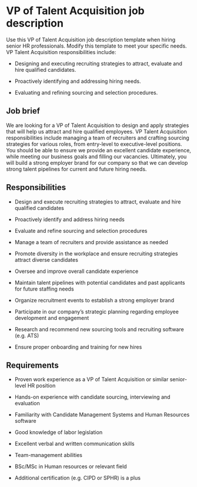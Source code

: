 # VP of Talent Acquisition job description
Use this VP of Talent Acquisition job description template when hiring senior HR professionals. Modify this template to meet your specific needs.
VP Talent Acquisition responsibilities include:
* Designing and executing recruiting strategies to attract, evaluate and hire qualified candidates.

* Proactively identifying and addressing hiring needs.

* Evaluating and refining sourcing and selection procedures.


## Job brief

We are looking for a VP of Talent Acquisition to design and apply strategies that will help us attract and hire qualified employees.
VP Talent Acquisition responsibilities include managing a team of recruiters and crafting sourcing strategies for various roles, from entry-level to executive-level positions. You should be able to ensure we provide an excellent candidate experience, while meeting our business goals and filling our vacancies.
Ultimately, you will build a strong employer brand for our company so that we can develop strong talent pipelines for current and future hiring needs.


## Responsibilities

* Design and execute recruiting strategies to attract, evaluate and hire qualified candidates

* Proactively identify and address hiring needs

* Evaluate and refine sourcing and selection procedures

* Manage a team of recruiters and provide assistance as needed

* Promote diversity in the workplace and ensure recruiting strategies attract diverse candidates

* Oversee and improve overall candidate experience

* Maintain talent pipelines with potential candidates and past applicants for future staffing needs

* Organize recruitment events to establish a strong employer brand

* Participate in our company’s strategic planning regarding employee development and engagement

* Research and recommend new sourcing tools and recruiting software (e.g. ATS)

* Ensure proper onboarding and training for new hires


## Requirements

* Proven work experience as a VP of Talent Acquisition or similar senior-level HR position

* Hands-on experience with candidate sourcing, interviewing and evaluation

* Familiarity with Candidate Management Systems and Human Resources software

* Good knowledge of labor legislation

* Excellent verbal and written communication skills

* Team-management abilities

* BSc/MSc in Human resources or relevant field

* Additional certification (e.g. CIPD or SPHR) is a plus
